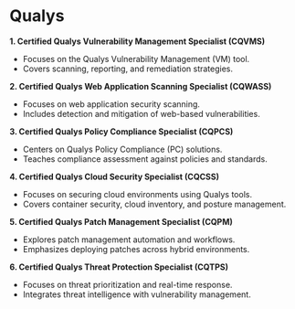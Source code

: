 # Qualys



**1. Certified Qualys Vulnerability Management Specialist (CQVMS)**

- Focuses on the Qualys Vulnerability Management (VM) tool.
- Covers scanning, reporting, and remediation strategies.

**2. Certified Qualys Web Application Scanning Specialist (CQWASS)**

- Focuses on web application security scanning.
- Includes detection and mitigation of web-based vulnerabilities.

**3. Certified Qualys Policy Compliance Specialist (CQPCS)**

- Centers on Qualys Policy Compliance (PC) solutions.
- Teaches compliance assessment against policies and standards.

**4. Certified Qualys Cloud Security Specialist (CQCSS)**

- Focuses on securing cloud environments using Qualys tools.
- Covers container security, cloud inventory, and posture management.

**5. Certified Qualys Patch Management Specialist (CQPM)**

- Explores patch management automation and workflows.
- Emphasizes deploying patches across hybrid environments.

**6. Certified Qualys Threat Protection Specialist (CQTPS)**

- Focuses on threat prioritization and real-time response.
- Integrates threat intelligence with vulnerability management.


